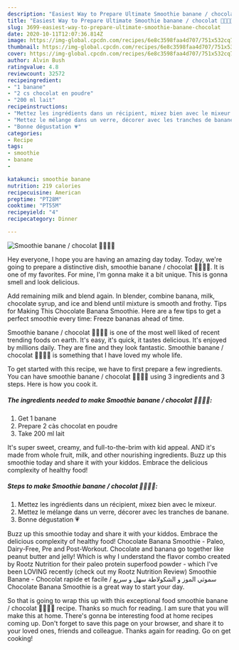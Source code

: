 ```yaml
---
description: "Easiest Way to Prepare Ultimate Smoothie banane / chocolat 🍌🍌🍫🍫"
title: "Easiest Way to Prepare Ultimate Smoothie banane / chocolat 🍌🍌🍫🍫"
slug: 3699-easiest-way-to-prepare-ultimate-smoothie-banane-chocolat
date: 2020-10-11T12:07:36.814Z
image: https://img-global.cpcdn.com/recipes/6e8c3598faa4d707/751x532cq70/smoothie-banane-chocolat-🍌🍌🍫🍫-photo-principale-de-la-recette.jpg
thumbnail: https://img-global.cpcdn.com/recipes/6e8c3598faa4d707/751x532cq70/smoothie-banane-chocolat-🍌🍌🍫🍫-photo-principale-de-la-recette.jpg
cover: https://img-global.cpcdn.com/recipes/6e8c3598faa4d707/751x532cq70/smoothie-banane-chocolat-🍌🍌🍫🍫-photo-principale-de-la-recette.jpg
author: Alvin Bush
ratingvalue: 4.8
reviewcount: 32572
recipeingredient:
- "1 banane"
- "2 cs chocolat en poudre"
- "200 ml lait"
recipeinstructions:
- "Mettez les ingrédients dans un récipient, mixez bien avec le mixeur."
- "Mettez le mélange dans un verre, décorer avec les tranches de banane."
- "Bonne dégustation 💗"
categories:
- Recipe
tags:
- smoothie
- banane
- 

katakunci: smoothie banane  
nutrition: 219 calories
recipecuisine: American
preptime: "PT28M"
cooktime: "PT55M"
recipeyield: "4"
recipecategory: Dinner

---
```



![Smoothie banane / chocolat 🍌🍌🍫🍫](https://img-global.cpcdn.com/recipes/6e8c3598faa4d707/751x532cq70/smoothie-banane-chocolat-🍌🍌🍫🍫-photo-principale-de-la-recette.jpg)

Hey everyone, I hope you are having an amazing day today. Today, we're going to prepare a distinctive dish, smoothie banane / chocolat 🍌🍌🍫🍫. It is one of my favorites. For mine, I'm gonna make it a bit unique. This is gonna smell and look delicious.

Add remaining milk and blend again. In blender, combine banana, milk, chocolate syrup, and ice and blend until mixture is smooth and frothy. Tips for Making This Chocolate Banana Smoothie. Here are a few tips to get a perfect smoothie every time: Freeze bananas ahead of time.

Smoothie banane / chocolat 🍌🍌🍫🍫 is one of the most well liked of recent trending foods on earth. It's easy, it's quick, it tastes delicious. It's enjoyed by millions daily. They are fine and they look fantastic. Smoothie banane / chocolat 🍌🍌🍫🍫 is something that I have loved my whole life.


To get started with this recipe, we have to first prepare a few ingredients. You can have smoothie banane / chocolat 🍌🍌🍫🍫 using 3 ingredients and 3 steps. Here is how you cook it.

<!--inarticleads1-->

##### The ingredients needed to make Smoothie banane / chocolat 🍌🍌🍫🍫:

1. Get 1 banane
1. Prepare 2 càs chocolat en poudre
1. Take 200 ml lait


It&#39;s super sweet, creamy, and full-to-the-brim with kid appeal. AND it&#39;s made from whole fruit, milk, and other nourishing ingredients. Buzz up this smoothie today and share it with your kiddos. Embrace the delicious complexity of healthy food! 

<!--inarticleads2-->

##### Steps to make Smoothie banane / chocolat 🍌🍌🍫🍫:

1. Mettez les ingrédients dans un récipient, mixez bien avec le mixeur.
1. Mettez le mélange dans un verre, décorer avec les tranches de banane.
1. Bonne dégustation 💗


Buzz up this smoothie today and share it with your kiddos. Embrace the delicious complexity of healthy food! Chocolate Banana Smoothie - Paleo, Dairy-Free, Pre and Post-Workout. Chocolate and banana go together like peanut butter and jelly! Which is why I understand the flavor combo created by Rootz Nutrition for their paleo protein superfood powder - which I&#39;ve been LOVING recently (check out my Rootz Nutrition Review) Smoothie Banane - Chocolat rapide et facile / سموثي الموز و الشكولاطة سهل و سريع Chocolate Banana Smoothie is a great way to start your day. 

So that is going to wrap this up with this exceptional food smoothie banane / chocolat 🍌🍌🍫🍫 recipe. Thanks so much for reading. I am sure that you will make this at home. There's gonna be interesting food at home recipes coming up. Don't forget to save this page on your browser, and share it to your loved ones, friends and colleague. Thanks again for reading. Go on get cooking!

